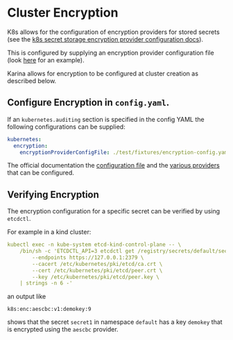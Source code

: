 # Cluster Encryption

K8s allows for the configuration of encryption providers for stored secrets (see the [k8s secret storage encryption provider configuration docs](https://kubernetes.io/docs/tasks/administer-cluster/encrypt-data/)).

This is configured by supplying an encryption provider configuration file (look [here](https://kubernetes.io/docs/tasks/administer-cluster/encrypt-data/#encrypting-your-data) for an example).

Karina allows for encryption to be configured at cluster creation as described below.

## Configure Encryption in `config.yaml`.

If an `kubernetes.auditing` section is specified in the config YAML the following configurations can be supplied:

```yaml
kubernetes:
  encryption:
    encryptionProviderConfigFile: ./test/fixtures/encryption-config.yaml
```
The official documentation the [configuration file]((https://kubernetes.io/docs/tasks/administer-cluster/encrypt-data/#understanding-the-encryption-at-rest-configuration)) and the [various providers](https://kubernetes.io/docs/tasks/administer-cluster/encrypt-data/#providers) that can be configured.

## Verifying Encryption

The encryption configuration for a specific secret can be verified by using `etcdctl`.

For example in a kind cluster:

```yaml
kubectl exec -n kube-system etcd-kind-control-plane -- \
    /bin/sh -c 'ETCDCTL_API=3 etcdctl get /registry/secrets/default/secret1 \
        --endpoints https://127.0.0.1:2379 \
        --cacert /etc/kubernetes/pki/etcd/ca.crt \
        --cert /etc/kubernetes/pki/etcd/peer.crt \
        --key /etc/kubernetes/pki/etcd/peer.key \
    | strings -n 6 -'
```

an output like 

```
k8s:enc:aescbc:v1:demokey:9
```

shows that the secret `secret1` in namespace `default` has a key `demokey` that is encrypted using the `aescbc` provider.